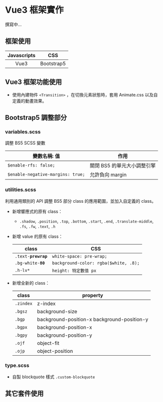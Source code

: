 # Vue3 框架實作

撰寫中...

## 框架使用

| Javascripts | CSS |
| :---: | :---: |
| Vue3 | Bootstrap5 | 

## Vue3 框架功能使用

- 使用內建物件 <code>\<Transition></code> ，在切換元素狀態時，套用 Animate.css 以及自定義的動畫效果。

## Bootstrap5 調整部分

### variables.scss

調整 BS5 SCSS 變數

| 變數名稱: 值 | 作用 |
| --- | --- |
|<code>$enable-rfs: false;</code>|關閉 BS5 的單元大小調整引擎|
|<code>$enable-negative-margins: true;</code>|允許負向 margin|

### utilities.scss

利用通用類別的 API 調整 BS5 部分 class 的應用範圍，並加入自定義的 class。

- 新增響應式的原有 class：

  - <code>.shadow</code>, <code>.position</code>, <code>.top</code>, <code>.bottom</code>, <code>.start</code>, <code>.end</code>, <code>.translate-middle</code>, <code>.fs</code>, <code>.fw</code>, <code>.text</code>, <code>.h</code>

- 新增 value 的原有 class：

  | class | CSS |
  | --- | --- |
  |<code>.text-<strong>prewrap</strong></code>|<code>white-space: pre-wrap;</code>|
  |<code>.bg-white-<strong>80</strong></code>|<code>background-color: rgba($white, .8);</code>|
  |<code>.h-lv*</code>|<code>height: 特定數值 px</code>|

- 新增全新的 class：

  |class|property|
  | --- | --- |
  |<code>.zindex</code>|z-index|
  |<code>.bgsz</code>|background-size|
  |<code>.bgp</code>|background-position-x background-position-y|
  |<code>.bgpx</code>|background-position-x|
  |<code>.bgpy</code>|background-position-y|
  |<code>.ojf</code>|object-fit|
  |<code>.ojp</code>|object-position|

### type.scss

- 自製 blockquote 樣式 <code>.custom-blockquote</code>

## 其它套件使用
